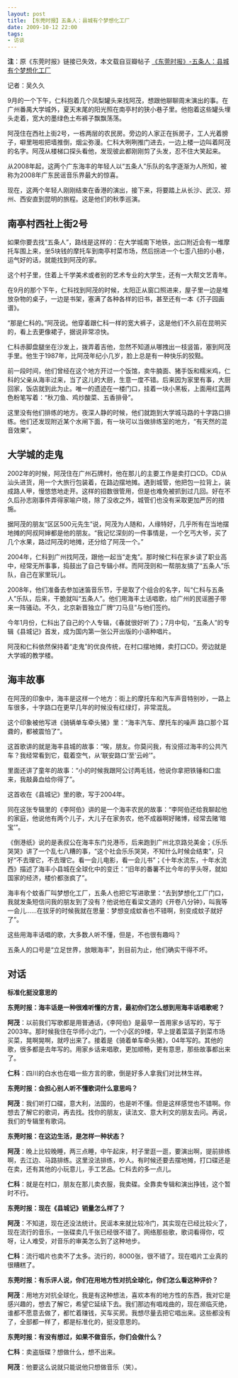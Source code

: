 ```yaml
---
layout: post
title: 【东莞时报】五条人：县城有个梦想化工厂 
date: 2009-10-12 22:00
tags:
- 访谈
---
```

**注**：原《东莞时报》链接已失效，本文载自豆瓣帖子 [《东莞时报》-五条人：县城有个梦想化工厂 ](https://www.douban.com/group/topic/8432308/)

记者：吴久久  

9月的一个下午，仁科抱着几个凤梨罐头来找阿茂，想跟他聊聊周末演出的事。在广州番禺大学城外，夏天末尾的阳光照在南亭村的狭小巷子里。他抱着这些罐头埋头走着，宽大的墨绿色土布裤子飘飘荡荡。  
  
阿茂住在西社上街2号，一栋两层的农民房。旁边的人家正在拆房子，工人光着膀子，噼里啪啦把墙推倒，烟尘弥漫。仁科大咧咧推门进去，一边上楼一边叫着阿茂的名字。阿茂从楼梯口探头看他，发现彼此都刚刚剪了头发，忍不住大笑起来。  
  
从2008年起，这两个广东海丰的年轻人以“五条人”乐队的名字逐渐为人所知，被称为2008年广东民谣音乐界最大的惊喜。  
  
现在，这两个年轻人刚刚结束在香港的演出，接下来，将要踏上从长沙、武汉、郑州、西安直到昆明的旅程。这是他们的秋季巡演。  

## 南亭村西社上街2号

如果你要去找“五条人”，路线是这样的：在大学城南下地铁，出口附近会有一堆摩托车围上来，坐5块钱的摩托车到南亭村菜市场，然后拐进一个七歪八扭的小巷，运气好的话，就能找到阿茂的家。  
  
这个村子里，住着上千学美术或者别的艺术专业的大学生，还有一大帮文艺青年。  
  
在9月的那个下午，仁科找到阿茂的时候，太阳正从窗口照进来，屋子里一边是堆放杂物的桌子，一边是书架，塞满了各种各样的旧书，甚至还有一本《芥子园画谱》。  
  
“那是仁科的。”阿茂说。他穿着跟仁科一样的宽大裤子，这是他们不久前在昆明买的，看上去更像裙子，据说非常凉快。  
  
仁科赤脚盘腿坐在沙发上，拨弄着吉他，忽然不知道从哪拽出一枝竖笛，塞到阿茂手里。他生于1987年，比阿茂年纪小几岁，脸上总是有一种快乐的狡黠。  
  
前一段时间，他们曾经在这个地方开过一个饭馆，卖牛腩面、猪手饭和糯米鸡，仁科的父亲从海丰过来，当了这儿的大厨，生意一度不错。后来因为家里有事，大厨回家，饭店就到此为止。唯一的遗迹在一楼门口，挂着一块小黑板，上面用红蓝两色粉笔写着：“秋刀鱼、鸡炒酸菜、五香排骨”。  
  
这里没有他们排练的地方。夜深人静的时候，他们就跑到大学城马路的十字路口排练。他们还发现附近某个水闸下面，有一块可以当做排练室的地方，“有天然的混音效果”。  
  
## 大学城的走鬼  
  
2002年的时候，阿茂住在广州石牌村，他在那儿的主要工作是卖打口CD。CD从汕头进货，用一个大旅行包装着，在路边摆地摊。遇到城管，他把包一拉背上，装成路人甲，慢悠悠地走开。这样的招数很管用，但是也难免被抓到过几回。好在不久后孙志刚事件弄得家喻户晓，除了没收之外，城管们也没有采取更加严厉的措施。  
  
据阿茂的朋友“区区500元先生”说，阿茂为人随和，人缘特好，几乎所有在当地摆地摊的阿叔阿婶都是他的朋友。“我记忆深刻的一件事情是，一个乞丐大爷，买了几个水果，路过阿茂的地摊，还分给了阿茂一个。”  
  
2004年，仁科到广州找阿茂，跟他一起当“走鬼”。那时候仁科在家乡读了职业高中，经常无所事事，捣鼓出了自己专辑小样。而阿茂则和一帮朋友搞了“五条人”乐队，自己在家里玩儿。  
  
2008年，他们准备去参加迷笛音乐节，于是取了个组合的名字，叫“仁科与五条人”乐队，后来，干脆就叫“五条人”。他们用海丰土话唱歌，给广州的民谣圈子带来一阵骚动。不久，北京新晋独立厂牌“刀马旦”与他们签约。  
  
今年1月份，仁科出了自己的个人专辑，《春就很好听了》；7月中旬，“五条人”的专辑《县城记》首发，成为国内第一张公开出版的小语种唱片。  
  
阿茂和仁科依然保持着“走鬼”的优良传统，在村口摆地摊，卖打口CD。旁边就是大学城的教学楼。  
  
## 海丰故事  
  
在阿茂的印象中，海丰是这样一个地方：街上的摩托车和汽车声音特别吵，一路上车很多，十字路口在更早几年的时候没有红绿灯，非常混乱。  
  
这个印象被他写进《骑辆单车牵头猪》里：“海丰汽车、摩托车的噪声 路口那个耳聋的，都被震怕了”。  
  
这首歌讲的就是海丰县城的故事：“唉，朋友。你莫问我，有没搭过海丰的公共汽车？我经常看到它，载着空气，从‘联安路口’至‘云岭’”。  
  
里面还讲了童年的故事：“小的时候我跟阿公讨两毛钱，他说你拿把铁锤和口盅来，我敲鼻血给你得了”。  
  
这首收在《县城记》里的歌，写于2004年。  
  
同在这张专辑里的《李阿伯》讲的是一个海丰农民的故事：“李阿伯还给我聊起他的家庭，他说他有两个儿子，大儿子在家务农，他不成器啊好赌博，经常去赌‘暗宝’”。  
  
《倒港纸》说的是表叔公在海丰东门兑港币，后来跑到广州北京路兑美金；《乐乐哭哭》讲了一个乱七八糟的事，“这个社会乐乐哭哭，不知什么时候会结束”，只好“不去理它，不去理它。看一会儿电影，看一会儿书”；《十年水流东，十年水流西》描述了海丰小县城在全球化中的变迁：“旧年的番薯不比今年的芋头呀，就如国家的经济，楼价都涨疯了”。  
  
海丰有个蚊香厂叫梦想化工厂，五条人也把它写进歌里：“去到梦想化工厂门口，我就发条短信问我的朋友到了没有？他说他在看梁文道的《开卷八分钟》，叫我等一会儿……在拔牙的时候我就在思量：梦想变成蚊香也不错啊，别变成蚊子就好了”。  
  
这些用海丰话唱的歌，大多数人听不懂，但是，不也很有趣吗？  
  
五条人的口号是“立足世界，放眼海丰”，到目前为止，他们确实干得不坏。  
  
## 对话  
  
**标准化挺没意思的**
  
**东莞时报：海丰话是一种很难听懂的方言，最初你们怎么想到用海丰话唱歌呢？**  
  
**阿茂**：以前我们写歌都是用普通话，《李阿伯》是最早一首用家乡话写的，写于2003年。那时候我住在华师小北门，一个小区的9楼，早上提着菜篮子到菜市场买菜，晃啊晃啊，就哼出来了。接着是《骑着单车牵头猪》，04年写的。其他的歌，很多都是去年写的。用家乡话来唱歌，更加顺畅，更有意思，那些故事都出来了。  
  
**仁科**：四川的白水也在唱一些方言的歌，倒是好多人拿我们对比林生祥。  

**东莞时报：会担心别人听不懂歌词什么意思吗？**  
  
**阿茂**：我们听打口碟，意大利，法国的，也是听不懂。但是这样感觉也不错啊。你想去了解它的歌词，再去找。找你的朋友，读法文、意大利文的朋友去问。再说，我们的专辑里有歌词。  

**东莞时报：在这边生活，是怎样一种状态？**
  
**阿茂**：晚上比较晚睡，两三点睡，中午起床，村子里逛一逛，要演出啊，提前排练啊，去江边、马路排练。这里没法排练，吵人。有时候还要去摆地摊，打口碟还是在卖，还有其他的小玩意儿，手工艺品。仁科去的多一点儿。  
  
**仁科**：就是在村口，朋友在那儿卖衣服，我卖碟。全靠卖专辑和演出挣钱，这个暂时不行。  
  
**东莞时报：现在《县城记》销量怎么样了？**  
  
**阿茂**：不知道，现在还没法统计。民谣本来就比较冷门，其实现在已经比较火了，现在流行的音乐，一张碟卖几千张已经很不错了。网络那些歌，歌词看得你，哎呀，让人难受，对音乐的审美怎么到了这种地步。  

**仁科**：流行唱片也卖不了太多。流行的，8000张，很不错了。现在唱片工业真的很糟糕了。  
  
**东莞时报：有乐评人说，你们在用地方性对抗全球化，你们怎么看这种评价？**  
  
**阿茂**：用地方对抗全球化，我是有这种想法，喜欢本有的地方性的东西，我对它是感兴趣的，想去了解它，希望它延续下去。我们那边有唱戏曲的，现在濒临灭绝，谁都不愿意去做了，都忙着赚钱，买车买房。我想尽量去把它唱出来。这些都没有了，全部都一样了，都是标准化的，挺没意思的。  
  
**东莞时报：有没有想过，如果不做音乐，你们会做什么？**  
  
**仁科**：卖盗版碟？想做什么，想不出来。  
  
**阿茂**：他要这么说就只能说他只想做音乐（笑）。
